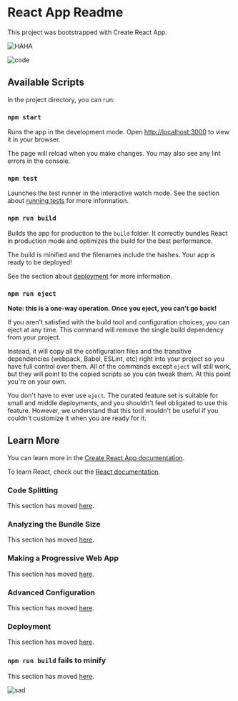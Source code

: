 # React App Readme

This project was bootstrapped with Create React App.

![HAHA](https://scontent.fmnl17-3.fna.fbcdn.net/v/t1.6435-9/89235472_794699167691193_2181385173487058944_n.png?_nc_cat=106&ccb=1-7&_nc_sid=5f2048&_nc_eui2=AeGxkkZU-PE2BDZbfC-RaJYaPjSkS6ew-H4-NKRLp7D4fsgexgueqZjepDX7qJoRV9sB8hMAUlGLSrBPNDPws1fD&_nc_ohc=V2d_UGDsAQUAX_ASjIh&_nc_ht=scontent.fmnl17-3.fna&oh=00_AfAEfypK7Awyk0MGE-N_1VHAX5zwl2jTIZ9inPfT_zgu-w&oe=662E4184)

![code](https://scontent.fmnl17-3.fna.fbcdn.net/v/t1.15752-9/432453466_2383553215183439_6079832675097484047_n.jpg?_nc_cat=103&ccb=1-7&_nc_sid=5f2048&_nc_eui2=AeE6TointbaLV5TwJMUmiKB5rk2GbifBWgauTYZuJ8FaBmJ73wNLyywxrlGcO_G7D-xhWl8E9PRiiqWAEivoTff0&_nc_ohc=uikjE9qSo4wAX9e-O3Q&_nc_ht=scontent.fmnl17-3.fna&oh=03_AdSY5hlIcd-oPrSIPUA-c4ZxqZSceWChcOh16Clper7I-Q&oe=662E4035)

## Available Scripts

In the project directory, you can run:

### `npm start`

Runs the app in the development mode.
Open [http://localhost:3000](http://localhost:3000) to view it in your browser.

The page will reload when you make changes.
You may also see any lint errors in the console.

### `npm test`

Launches the test runner in the interactive watch mode.
See the section about [running tests](https://facebook.github.io/create-react-app/docs/running-tests) for more information.

### `npm run build`

Builds the app for production to the `build` folder.
It correctly bundles React in production mode and optimizes the build for the best performance.

The build is minified and the filenames include the hashes.
Your app is ready to be deployed!

See the section about [deployment](https://facebook.github.io/create-react-app/docs/deployment) for more information.

### `npm run eject`

**Note: this is a one-way operation. Once you eject, you can't go back!**

If you aren't satisfied with the build tool and configuration choices, you can eject at any time. This command will remove the single build dependency from your project.

Instead, it will copy all the configuration files and the transitive dependencies (webpack, Babel, ESLint, etc) right into your project so you have full control over them. All of the commands except `eject` will still work, but they will point to the copied scripts so you can tweak them. At this point you're on your own.

You don't have to ever use `eject`. The curated feature set is suitable for small and middle deployments, and you shouldn't feel obligated to use this feature. However, we understand that this tool wouldn't be useful if you couldn't customize it when you are ready for it.

## Learn More

You can learn more in the [Create React App documentation](https://facebook.github.io/create-react-app/docs/getting-started).

To learn React, check out the [React documentation](https://reactjs.org/).

### Code Splitting

This section has moved [here](https://facebook.github.io/create-react-app/docs/code-splitting).

### Analyzing the Bundle Size

This section has moved [here](https://facebook.github.io/create-react-app/docs/analyzing-the-bundle-size).

### Making a Progressive Web App

This section has moved [here](https://facebook.github.io/create-react-app/docs/making-a-progressive-web-app).

### Advanced Configuration

This section has moved [here](https://facebook.github.io/create-react-app/docs/advanced-configuration).

### Deployment

This section has moved [here](https://facebook.github.io/create-react-app/docs/deployment).

### `npm run build` fails to minify

This section has moved [here](https://facebook.github.io/create-react-app/docs/troubleshooting#npm-run-build-fails-to-minify).

![sad](https://i.pinimg.com/originals/a1/fd/c1/a1fdc1126575a2d81d7ce641d6430559.gif)
